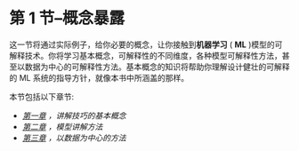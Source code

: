 <title>B18216_Section_01_ePub</title>

# 第 1 节–概念暴露

这一节将通过实际例子，给你必要的概念，让你接触到**机器学习** ( **ML** )模型的可解释技术。你将学习基本概念，可解释性的不同维度，各种模型可解释性方法，甚至以数据为中心的可解释性方法。基本概念的知识将帮助你理解设计健壮的可解释的 ML 系统的指导方针，就像本书中所涵盖的那样。

本节包括以下章节:

*   [*第一章*](B18216_01_ePub.xhtml#_idTextAnchor014) *，讲解技巧的基本概念*
*   [*第二章*](B18216_02_ePub.xhtml#_idTextAnchor033) *，模型讲解方法*
*   [*第三章*](B18216_03_ePub.xhtml#_idTextAnchor053) *，以数据为中心的方法*